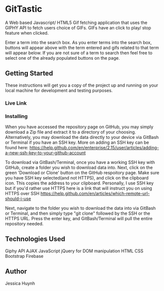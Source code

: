 # GitTastic
A Web based Javascript/ HTML5 Gif fetching application that uses the GIPHY API to fetch users choice of GIFs. GIFs have an click to play/ stop feature when clicked.

Enter a term into the search box. As you enter terms into the search box, buttons will appear above with the term entered and gifs related to that term will appear below. If you are not sure of a term to search then feel free to select one of the already populated buttons on the page.

## Getting Started

These instructions will get you a copy of the project up and running on your local machine for development and testing purposes. 

### Live Link


### Installing

When you have accessed the repository page on GitHub, you may simply download a Zip file and extract it to a directory of your choosing. Alternatively, you may download the data directly to your device via GitBash or Terminal if you have an SSH key. More on adding an SSH key can be found here: https://help.github.com/en/enterprise/2.15/user/articles/adding-a-new-ssh-key-to-your-github-account

To download via GitBash/Terminal, once you have a working SSH key with GitHub, create a folder you wish to download data into. Next, click on the green 'Download or Clone' button on the GitHub respoitory page. Make sure you have SSH key selected(and not HTTPS), and click on the clipboard icon. This copies the address to your clipboard. Personally, I use SSH key but if you'd rather use HTTPS here is a link that will instruct you on using HTTPS over SSH https://help.github.com/en/articles/which-remote-url-should-i-use

Next, navigate to the folder you wish to download the data into via GitBash or Terminal, and then simply type "git clone" followed by the SSH or the HTTPS URL. Press the enter key, and GitBash/Terminal will pull the entire repository needed.


## Technologies Used
Giphy API
AJAX
JavaScript
jQuery for DOM manipulation
HTML
CSS
Bootstrap
Firebase



## Author

Jessica  Huynh


